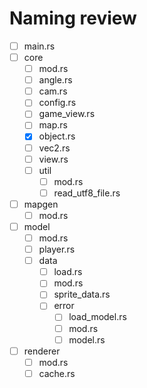 # Naming review

- [ ] main.rs
- [ ] core
  - [ ] mod.rs
  - [ ] angle.rs
  - [ ] cam.rs
  - [ ] config.rs
  - [ ] game_view.rs
  - [ ] map.rs
  - [x] object.rs
  - [ ] vec2.rs
  - [ ] view.rs
  - [ ] util
    - [ ] mod.rs
    - [ ] read_utf8_file.rs
- [ ] mapgen
  - [ ] mod.rs
- [ ] model
  - [ ] mod.rs
  - [ ] player.rs
  - [ ] data
    - [ ] load.rs
    - [ ] mod.rs
    - [ ] sprite_data.rs
    - [ ] error
      - [ ] load_model.rs
      - [ ] mod.rs
      - [ ] model.rs
- [ ] renderer
  - [ ] mod.rs
  - [ ] cache.rs
